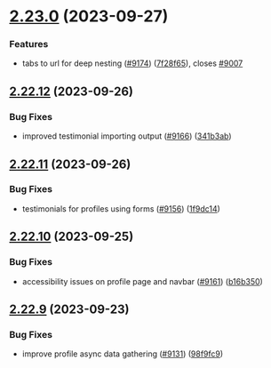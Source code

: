 # [2.23.0](https://github.com/EddieHubCommunity/BioDrop/compare/v2.22.12...v2.23.0) (2023-09-27)


### Features

* tabs to url for deep nesting ([#9174](https://github.com/EddieHubCommunity/BioDrop/issues/9174)) ([7f28f65](https://github.com/EddieHubCommunity/BioDrop/commit/7f28f65f60b6831eb06a23d65740a32c4d73687a)), closes [#9007](https://github.com/EddieHubCommunity/BioDrop/issues/9007)



## [2.22.12](https://github.com/EddieHubCommunity/BioDrop/compare/v2.22.11...v2.22.12) (2023-09-26)


### Bug Fixes

* improved testimonial importing output ([#9166](https://github.com/EddieHubCommunity/BioDrop/issues/9166)) ([341b3ab](https://github.com/EddieHubCommunity/BioDrop/commit/341b3abf29332c5d21b3c5fb12403ccf8801ad54))



## [2.22.11](https://github.com/EddieHubCommunity/BioDrop/compare/v2.22.10...v2.22.11) (2023-09-26)


### Bug Fixes

* testimonials for profiles using forms ([#9156](https://github.com/EddieHubCommunity/BioDrop/issues/9156)) ([1f9dc14](https://github.com/EddieHubCommunity/BioDrop/commit/1f9dc14d3547b78003e6e70c34e9eefc48d6e19f))



## [2.22.10](https://github.com/EddieHubCommunity/BioDrop/compare/v2.22.9...v2.22.10) (2023-09-25)


### Bug Fixes

* accessibility issues on profile page and navbar ([#9161](https://github.com/EddieHubCommunity/BioDrop/issues/9161)) ([b16b350](https://github.com/EddieHubCommunity/BioDrop/commit/b16b3506eaace334ee329de71420f545cdd72ce5))



## [2.22.9](https://github.com/EddieHubCommunity/BioDrop/compare/v2.22.8...v2.22.9) (2023-09-23)


### Bug Fixes

* improve profile async data gathering ([#9131](https://github.com/EddieHubCommunity/BioDrop/issues/9131)) ([98f9fc9](https://github.com/EddieHubCommunity/BioDrop/commit/98f9fc9d18eeace76e59302e3430e63de3fe1770))



